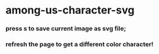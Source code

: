 # among-us-character-svg
 
### press s to save current image as svg file;
### refresh the page to get a different color character!
